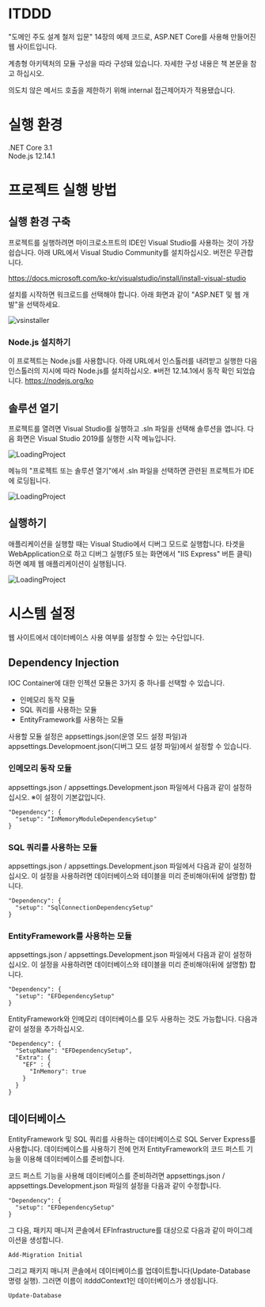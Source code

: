 # ITDDD

"도메인 주도 설계 철저 입문" 14장의 예제 코드로,
ASP.NET Core를 사용해 만들어진 웹 사이트입니다.

계층형 아키텍처의 모듈 구성을 따라 구성돼 있습니다.
자세한 구성 내용은 책 본문을 참고 하십시오.

의도치 않은 메서드 호출을 제한하기 위해 internal 접근제어자가 적용됐습니다.

# 실행 환경

.NET Core 3.1  
Node.js 12.14.1  

# 프로젝트 실행 방법

## 실행 환경 구축

프로젝트를 실행하려면 마이크로소프트의 IDE인 Visual Studio를 사용하는 것이 가장 쉽습니다.
아래 URL에서 Visual Studio Community를 설치하십시오. 버전은 무관합니다.

https://docs.microsoft.com/ko-kr/visualstudio/install/install-visual-studio

설치를 시작하면 워크로드를 선택해야 합니다.
아래 화면과 같이 "ASP.NET 및 웹 개발"을 선택하세요.

![vsinstaller](https://github.com/flourscent/itddd/blob/images/vs_installer.png)


### Node.js 설치하기

이 프로젝트는 Node.js를 사용합니다.
아래 URL에서 인스톨러를 내려받고 실행한 다음 인스톨러의 지시에 따라 Node.js를 설치하십시오.
※버전 12.14.1에서 동작 확인 되었습니다.
https://nodejs.org/ko

## 솔루션 열기

프로젝트를 열려면 Visual Studio를 실행하고 .sln 파일을 선택해 솔루션을 엽니다.
다음 화면은 Visual Studio 2019를 실행한 시작 메뉴입니다.

![LoadingProject](https://github.com/flourscent/itddd/blob/images/load_project_1.png)

메뉴의 "프로젝트 또는 솔루션 열기"에서 .sln 파일을 선택하면 관련된 프로젝트가 IDE에 로딩됩니다.

![LoadingProject](https://github.com/flourscent/itddd/blob/images/load_project_2.png)

## 실행하기

애플리케이션을 실행할 때는 Visual Studio에서 디버그 모드로 실행합니다.
타겟을 WebApplication으로 하고 디버그 실행(F5 또는 화면에서 "IIS Express" 버튼 클릭)하면 예제 웹 애플리케이션이 실행됩니다.

![LoadingProject](https://github.com/flourscent/itddd/blob/images/load_project_3.png)


# 시스템 설정

웹 사이트에서 데이터베이스 사용 여부를 설정할 수 있는 수단입니다.

## Dependency Injection

IOC Container에 대한 인젝션 모듈은 3가지 중 하나를 선택할 수 있습니다. 

 - 인메모리 동작 모듈
 - SQL 쿼리를 사용하는 모듈
 - EntityFramework를 사용하는 모듈

사용할 모듈 설정은 appsettings.json(운영 모드 설정 파일)과 appsettings.Developmoent.json(디버그 모드 설정 파일)에서 설정할 수 있습니다.

### 인메모리 동작 모듈

appsettings.json / appsettings.Development.json 파일에서 다음과 같이 설정하십시오.
※이 설정이 기본값입니다.

```
"Dependency": {
  "setup": "InMemoryModuleDependencySetup"
}
```

### SQL 쿼리를 사용하는 모듈

appsettings.json / appsettings.Development.json 파일에서 다음과 같이 설정하십시오.
이 설정을 사용하려면 데이터베이스와 테이블을 미리 준비해야(뒤에 설명함) 합니다.

```
"Dependency": {
  "setup": "SqlConnectionDependencySetup"
}
```

### EntityFramework를 사용하는 모듈

appsettings.json / appsettings.Development.json 파일에서 다음과 같이 설정하십시오.
이 설정을 사용하려면 데이터베이스와 테이블을 미리 준비해야(뒤에 설명함) 합니다.

```
"Dependency": {
  "setup": "EFDependencySetup"
}
```

EntityFramework와 인메모리 데이터베이스를 모두 사용하는 것도 가능합니다.
다음과 같이 설정을 추가하십시오.

```
"Dependency": {
  "SetupName": "EFDependencySetup",
  "Extra": {
    "EF" : {
      "InMemory": true 
    } 
  }
}
```

## 데이터베이스

EntityFramework 및 SQL 쿼리를 사용하는 데이터베이스로 SQL Server Express를 사용합니다.
데이터베이스를 사용하기 전에 먼저 EntityFramework의 코드 퍼스트 기능을 이용해 데이터베이스를 준비합니다.

코드 퍼스트 기능을 사용해 데이터베이스를 준비하려면 appsettings.json / appsettings.Development.json 파일의 설정을 다음과 같이 수정합니다.

```
"Dependency": {
  "setup": "EFDependencySetup"
}
```

그 다음, 패키지 매니저 콘솔에서 EFInfrastructure를 대상으로 다음과 같이 마이그레이션을 생성합니다.

```
Add-Migration Initial
```

그리고 패키지 매니저 콘솔에서 데이터베이스를 업데이트합니다(Update-Database 명령 실행). 그러면 이름이 itdddContext1인 데이터베이스가 생성됩니다.

```
Update-Database
```